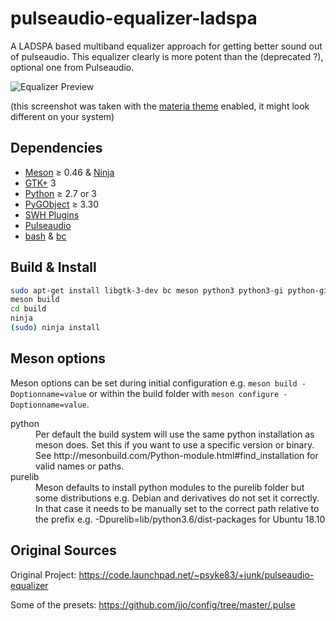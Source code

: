 # pulseaudio-equalizer-ladspa

A LADSPA based multiband equalizer approach for getting better sound out of pulseaudio.
This equalizer clearly is more potent than the (deprecated ?), optional one from Pulseaudio.

![Equalizer Preview](docs/preview.png)

(this screenshot was taken with the [materia theme](https://github.com/nana-4/materia-theme) enabled, it might look different on your system)

## Dependencies

 * [Meson](https://mesonbuild.com/) ≥ 0.46 & [Ninja](https://ninja-build.org/)
 * [GTK+](https://www.gtk.org/) 3
 * [Python](https://www.python.org/) ≥ 2.7 or 3
 * [PyGObject](https://pygobject.readthedocs.io/en/latest/) ≥ 3.30
 * [SWH Plugins](https://github.com/swh/ladspa)
 * [Pulseaudio](https://www.freedesktop.org/wiki/Software/PulseAudio/)
 * [bash](https://www.gnu.org/software/bash/) & [bc](https://www.gnu.org/software/bc/)


## Build & Install

```sh
sudo apt-get install libgtk-3-dev bc meson python3 python3-gi python-gi-dev
meson build
cd build
ninja
(sudo) ninja install
```

## Meson options

Meson options can be set during initial configuration e.g. 
`meson build -Doptionname=value` or within the build folder with
`meson configure -Doptionname=value`.

<dl>
    <dt>python</dt>
    <dd>Per default the build system will use the same python installation as
    meson does. Set this if you want to use a specific version or binary. See
    http://mesonbuild.com/Python-module.html#find_installation for valid names
    or paths.</dt>
    <dt>purelib</dt>
    <dd>Meson defaults to install python modules to the purelib folder but some
    distributions e.g. Debian and derivatives do not set it correctly. In that
    case it needs to be manually set to the correct path relative to the prefix
    e.g. -Dpurelib=lib/python3.6/dist-packages for Ubuntu 18.10</dd>
</dl>

## Original Sources

Original Project: https://code.launchpad.net/~psyke83/+junk/pulseaudio-equalizer

Some of the presets: https://github.com/jjo/config/tree/master/.pulse

